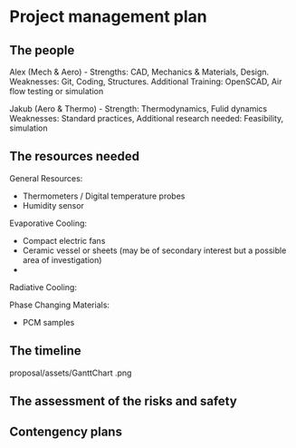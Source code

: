 # Project management plan


## The people

Alex (Mech & Aero) - Strengths: CAD, Mechanics & Materials, Design. Weaknesses: Git, Coding, Structures. Additional Training: OpenSCAD, Air flow testing or simulation 

Jakub (Aero & Thermo) - Strength: Thermodynamics, Fulid dynamics Weaknesses: Standard practices, Additional research needed: Feasibility, simulation

## The resources needed

General Resources:
- Thermometers / Digital temperature probes
- Humidity sensor 

Evaporative Cooling:
- Compact electric fans
- Ceramic vessel or sheets (may be of secondary interest but a possible area of investigation)
- 

Radiative Cooling:

Phase Changing Materials:

- PCM samples
## The timeline
proposal/assets/GanttChart .png


## The assessment of the risks and safety



## Contengency plans
